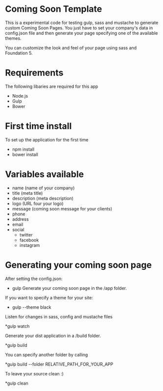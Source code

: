 # Coming Soon Template
This is a experimental code for testing gulp, sass and mustache to generate custom Coming Soon Pages. You just have to set your company's data in config.json file and then generate your page specifying one of the available themes.

You can customize the look and feel of your page using sass and Foundation 5.

# Requirements
The following libaries are required for this app
* Node.js
* Gulp
* Bower

# First time install
To set up the application for the first time
* npm install
* bower install

# Variables available

* name (name of your company)
* title (meta title)
* description (meta description)
* logo (URL four your logo)
* message (coming soon message for your clients)
* phone
* address
* email
* social
	* twitter
	* facebook
	* instagram

# Generating your coming soon page
After setting the config.json:

* gulp
Generate your coming soon page in the /app folder. 

If you want to specify a theme for your site:
* gulp --theme black


Listen for changes in sass, config and mustache files

*gulp watch

Generate your dist application in a /build folder. 

*gulp build 

You can specify another folder by calling 

*gulp build --folder RELATIVE_PATH_FOR_YOUR_APP

To leave your source clean :)

*gulp clean


